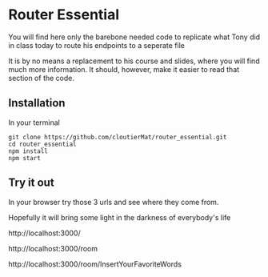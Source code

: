 # Router Essential

You will find here only the barebone needed code to replicate what Tony did in class today to route his endpoints to a seperate file

It is by no means a replacement to his course and slides, where you will find much more information. 
It should, however, make it easier to read that section of the code.

## Installation
In your terminal
```
git clone https://github.com/cloutierMat/router_essential.git
cd router_essential
npm install
npm start
```

## Try it out
In your browser try those 3 urls and see where they come from.

Hopefully it will bring some light in the darkness of everybody's life

http://localhost:3000/

http://localhost:3000/room

http://localhost:3000/room/InsertYourFavoriteWords
